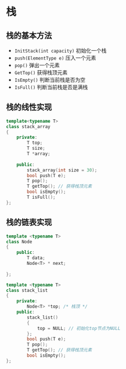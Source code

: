 # 栈

## 栈的基本方法

* `InitStack(int capacity)` 初始化一个栈
* `push(ElementType e)`  压入一个元素
* `pop()` 弹出一个元素
* `GetTop()` 获得栈顶元素
* `IsEmpty()` 判断当前栈是否为空
* `IsFull()` 判断当前栈是否是满栈

## 栈的线性实现

```cpp
template<typename T>
class stack_array
{
    private: 
        T top;
        T size;
        T *array;
  
    public:
        stack_array(int size = 30);
        bool push(T e);
        T pop();
        T getTop(); // 获得栈顶元素
        bool isEmpty();
        T isFull();
};
```

## 栈的链表实现

```cpp
template <typename T>
class Node 
{
    public:
        T data;
        Node<T> * next;
 
};

template <typename T>
class stack_list
{
    private:
        Node<T> *top; /* 栈顶 */
    public:
        stack_list() 
        {
            top = NULL; // 初始化top节点为NULL
        };
        bool push(T e);
        T pop();
        T getTop(); // 获得栈顶元素
        bool isEmpty();
};

```
